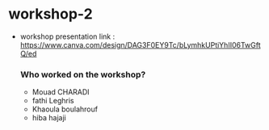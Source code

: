 # workshop-2

- workshop presentation link :
    https://www.canva.com/design/DAG3F0EY9Tc/bLymhkUPtiYhII06TwGftQ/ed

  ### Who worked on the workshop?
  - Mouad CHARADI
  - fathi Leghris
  - Khaoula boulahrouf
  - hiba hajaji
